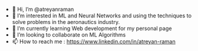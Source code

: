- 👋 Hi, I’m @atreyanraman
- 👀 I’m interested in ML and Neural Networks and using the techniques to solve problems in the aeronautics industry.
- 🌱 I’m currently learning Web development for my personal page
- 💞️ I’m looking to collaborate on ML Algorithms 
- 📫 How to reach me : https://www.linkedin.com/in/atreyan-raman

<!---
atreyanraman/atreyanraman is a ✨ special ✨ repository because its `README.md` (this file) appears on your GitHub profile.
You can click the Preview link to take a look at your changes.
--->
